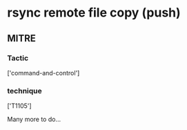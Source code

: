 # rsync remote file copy (push)

## MITRE

### Tactic
['command-and-control']

### technique
['T1105']

Many more to do...
